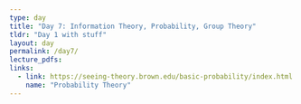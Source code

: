 ```yaml
---
type: day
title: "Day 7: Information Theory, Probability, Group Theory"
tldr: "Day 1 with stuff"
layout: day
permalink: /day7/
lecture_pdfs:
links:
  - link: https://seeing-theory.brown.edu/basic-probability/index.html
    name: "Probability Theory"
---
```

